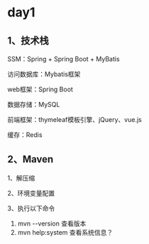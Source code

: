 # day1

## 1、技术栈

SSM：Spring + Spring Boot + MyBatis

访问数据库：Mybatis框架

web框架：Spring Boot

数据存储：MySQL

前端框架：thymeleaf模板引擎、jQuery、vue.js

缓存：Redis

## 2、Maven

1、解压缩

2、环境变量配置

3、执行以下命令

1. mvn --version	查看版本
2. mvn help:system   查看系统信息？

